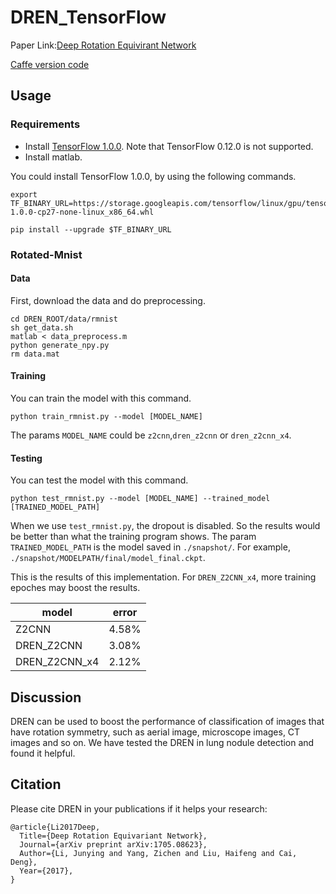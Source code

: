 # DREN_TensorFlow
Paper Link:[Deep Rotation Equivirant Network](https://arxiv.org/abs/1705.08623)

[Caffe version code](https://github.com/microljy/DREN)
## Usage
### Requirements
- Install [TensorFlow 1.0.0](https://www.tensorflow.org/). Note that TensorFlow 0.12.0 is not supported.
- Install matlab.

You could install TensorFlow 1.0.0, by using the following commands.

	export TF_BINARY_URL=https://storage.googleapis.com/tensorflow/linux/gpu/tensorflow_gpu-1.0.0-cp27-none-linux_x86_64.whl

	pip install --upgrade $TF_BINARY_URL

### Rotated-Mnist
#### Data
First, download the data and do preprocessing.

	cd DREN_ROOT/data/rmnist
	sh get_data.sh
	matlab < data_preprocess.m
	python generate_npy.py
	rm data.mat

#### Training
You can train the model with this command.

	python train_rmnist.py --model [MODEL_NAME]

The params ```MODEL_NAME``` could be ```z2cnn```,```dren_z2cnn``` or ```dren_z2cnn_x4```.

#### Testing
You can test the model with this command.

	python test_rmnist.py --model [MODEL_NAME] --trained_model [TRAINED_MODEL_PATH]

When we use ```test_rmnist.py```, the dropout is disabled. So the results would be better than what the training program shows. The param ```TRAINED_MODEL_PATH``` is the model saved in ```./snapshot/```. For example, ```./snapshot/MODELPATH/final/model_final.ckpt```.

This is the results of this implementation. For ```DREN_Z2CNN_x4```, more training epoches may boost the results.

|model         |error |
|--------------|------|
|Z2CNN         |4.58% |
|DREN_Z2CNN    |3.08% |
|DREN_Z2CNN_x4 |2.12% |

## Discussion
DREN can be used to boost the performance of classification of images that have rotation symmetry, such as aerial image, microscope images, CT images and so on. We have tested the DREN in lung nodule detection and found it helpful.

## Citation
Please cite DREN in your publications if it helps your research:

	@article{Li2017Deep,
	  Title={Deep Rotation Equivariant Network},
	  Journal={arXiv preprint arXiv:1705.08623},
	  Author={Li, Junying and Yang, Zichen and Liu, Haifeng and Cai, Deng},
	  Year={2017},
	}